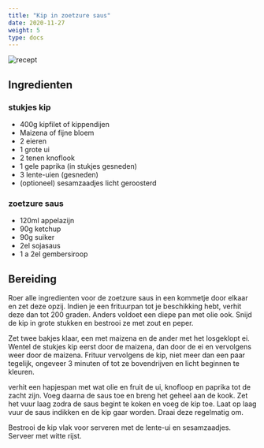 ```yaml
---
title: "Kip in zoetzure saus"
date: 2020-11-27
weight: 5
type: docs
---
```


![recept](/recepten/kip_zoetzure_saus.jpg)

  
## Ingredienten
### stukjes kip
 * 400g kipfilet of kippendijen
 * Maizena of fijne bloem
 * 2 eieren
 * 1 grote ui
 * 2 tenen knoflook
 * 1 gele paprika (in stukjes gesneden)
 * 3 lente-uien (gesneden)
 * (optioneel) sesamzaadjes licht geroosterd
 
### zoetzure saus
 * 120ml appelazijn
 * 90g ketchup
 * 90g suiker
 * 2el sojasaus
 * 1 a 2el gembersiroop
 
## Bereiding
Roer alle ingredienten voor de zoetzure saus in een kommetje door elkaar en zet deze opzij.
Indien je een frituurpan tot je beschikking hebt, verhit deze dan tot 200 graden. Anders voldoet een diepe pan  met olie ook.
Snijd de kip in grote stukken en bestrooi ze met zout en peper.

Zet twee bakjes klaar, een met maizena en de ander met het losgeklopt ei. Wentel de stukjes kip eerst door de maizena, dan door de ei en vervolgens weer door de maizena. Frituur vervolgens de kip, niet meer dan een paar tegelijk, ongeveer 3 minuten of tot ze bovendrijven en licht beginnen te kleuren.

verhit een hapjespan met wat olie en fruit de ui, knofloop en paprika tot de zacht zijn. Voeg daarna de saus toe en breng het geheel aan de kook. Zet het vuur laag zodra de saus begint te koken en voeg de kip toe. Laat op laag vuur de saus indikken en de kip gaar worden. Draai deze regelmatig om.

Bestrooi de kip vlak voor serveren met de lente-ui en sesamzaadjes. Serveer met witte rijst.
